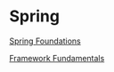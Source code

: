 # Spring

 [Spring Foundations](Spring/foundations.md)

 [Framework Fundamentals](Spring/fundamentals.md)